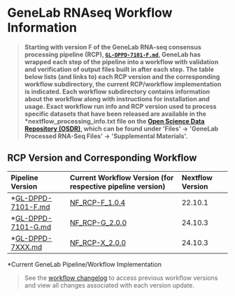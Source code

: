 # GeneLab RNAseq Workflow Information

> **Starting with version F of the GeneLab RNA-seq consensus processing pipeline (RCP),
[`GL-DPPD-7101-F.md`](../Pipeline_GL-DPPD-7101_Versions/GL-DPPD-7101-F.md),
GeneLab has wrapped each step of the pipeline into a workflow with validation and verification of output files built in after each step. The table below lists (and links to) each RCP version and the corresponding workflow subdirectory, the current RCP/workflow implementation is indicated. Each workflow subdirectory contains information about the workflow along with instructions for installation and usage. Exact workflow run info and RCP version used to process specific datasets that have been released are available in the \*nextflow_processing_info.txt file on the [Open Science Data Repository (OSDR)](https://osdr.nasa.gov/bio/repo/), which can be found under 'Files' -> 'GeneLab Processed RNA-Seq Files' -> 'Supplemental Materials'.**  

## RCP Version and Corresponding Workflow

|Pipeline Version|Current Workflow Version (for respective pipeline version)|Nextflow Version|
|:---------------|:---------------------------------------------------------|:---------------|
|*[GL-DPPD-7101-F.md](../Pipeline_GL-DPPD-7101_Versions/GL-DPPD-7101-F.md)|[NF_RCP-F_1.0.4](https://github.com/nasa/GeneLab_Data_Processing/tree/NF_RCP-F_1.0.4/RNAseq/Workflow_Documentation/NF_RCP-F)|22.10.1|
|*[GL-DPPD-7101-G.md](../Pipeline_GL-DPPD-7101_Versions/GL-DPPD-7101-G.md)|[NF_RCP-G_2.0.0](NF_RCP)|24.10.3|
|*[GL-DPPD-7XXX.md](../Pipeline_GL-DPPD-7XXX_Versions/GL-DPPD-7XXX.md)|[NF_RCP-X_2.0.0](NF_RCP)|24.10.3|

*Current GeneLab Pipeline/Workflow Implementation

> See the [workflow changelog](NF_RCP-G/CHANGELOG.md) to access previous workflow versions and view all changes associated with each version update. 
